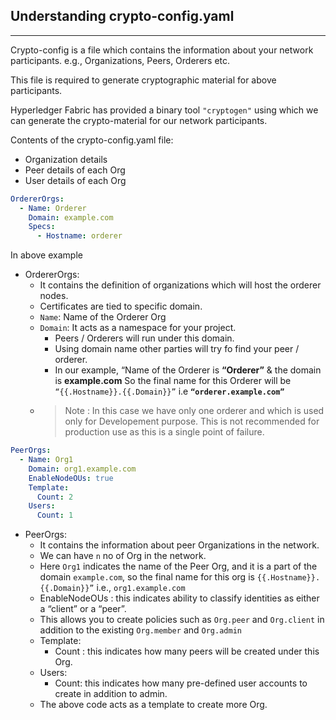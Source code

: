 ## Understanding crypto-config.yaml
___

Crypto-config is a file which contains the information about your network participants. e.g., Organizations, Peers, Orderers etc.

This file is required to generate cryptographic material for above participants.

Hyperledger Fabric has provided a binary tool `"cryptogen"` using which we can generate the crypto-material for our network participants.

Contents of the crypto-config.yaml file:

* Organization details
* Peer details of each Org
* User details of each Org

```yaml
OrdererOrgs:
  - Name: Orderer
    Domain: example.com
    Specs:
      - Hostname: orderer
```

In above example

* OrdererOrgs:  
  - It contains the definition of organizations which will host the orderer nodes.
  - Certificates are tied to specific domain.
  - `Name`:  Name of the Orderer Org  
  - `Domain`: It acts as a namespace for your project.
     - Peers / Orderers will run under this domain.
     - Using domain name other parties will try fo find your peer / orderer.
     - In our example, “Name of the Orderer is **“Orderer”** & the domain is **example.com** So the final name for this Orderer will be `“{{.Hostname}}.{{.Domain}}”` i.e **`“orderer.example.com”`**
  - > Note : In this case we have only one orderer and which is used only for Developement purpose. This is not recommended for production use as this is a single point of failure. 


```yaml
PeerOrgs:
  - Name: Org1
    Domain: org1.example.com
    EnableNodeOUs: true
    Template:
      Count: 2
    Users:
      Count: 1
 ```

* PeerOrgs:
  - It contains the information about peer Organizations in the network. 
  - We can have `n` no of Org in the network.
  - Here `Org1` indicates the name of the Peer Org, and it is a part of the domain `example.com`, so the final name for this org is `{{.Hostname}}.{{.Domain}}”` i.e., `org1.example.com`
  - EnableNodeOUs : this indicates ability to classify identities as either a “client” or a “peer”. 
  - This allows you to create policies such as `Org.peer` and `Org.client` in addition to the existing `Org.member` and `Org.admin`
  - Template: 
    - Count : this indicates how many peers will be created under this Org.
  - Users:
    - Count: this indicates how many pre-defined user accounts to create in addition to admin.
  - The above code acts as a template to create more Org. 
